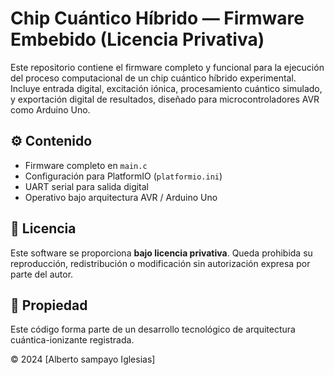 
# Chip Cuántico Híbrido — Firmware Embebido (Licencia Privativa)

Este repositorio contiene el firmware completo y funcional para la ejecución del proceso computacional
de un chip cuántico híbrido experimental. Incluye entrada digital, excitación iónica, procesamiento cuántico simulado,
y exportación digital de resultados, diseñado para microcontroladores AVR como Arduino Uno.

## ⚙️ Contenido

- Firmware completo en `main.c`
- Configuración para PlatformIO (`platformio.ini`)
- UART serial para salida digital
- Operativo bajo arquitectura AVR / Arduino Uno

## 🚫 Licencia

Este software se proporciona **bajo licencia privativa**. Queda prohibida su reproducción, redistribución o modificación
sin autorización expresa por parte del autor.

## 📄 Propiedad

Este código forma parte de un desarrollo tecnológico de arquitectura cuántica-ionizante registrada.

© 2024 [Alberto sampayo Iglesias]
